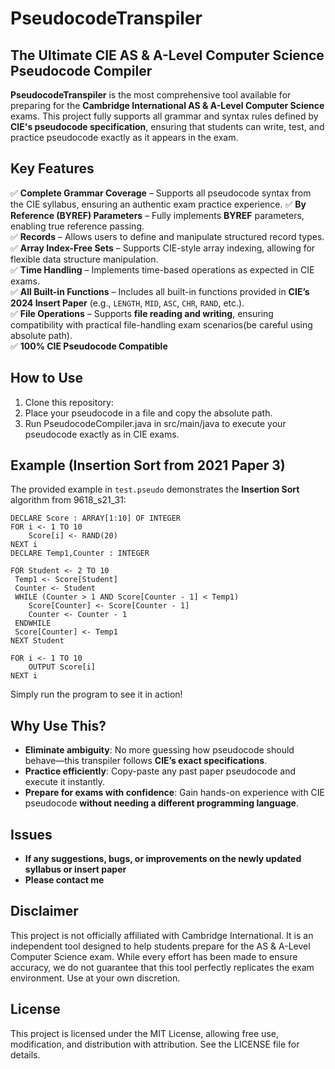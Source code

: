 # PseudocodeTranspiler

## The Ultimate CIE AS & A-Level Computer Science Pseudocode Compiler

**PseudocodeTranspiler** is the most comprehensive tool available for preparing for the **Cambridge International AS & A-Level Computer Science** exams. This project fully supports all grammar and syntax rules defined by **CIE's pseudocode specification**, ensuring that students can write, test, and practice pseudocode exactly as it appears in the exam.

## Key Features

✅ **Complete Grammar Coverage** – Supports all pseudocode syntax from the CIE syllabus, ensuring an authentic exam practice experience.
✅ **By Reference (BYREF) Parameters** – Fully implements **BYREF** parameters, enabling true reference passing.  
✅ **Records** – Allows users to define and manipulate structured record types.  
✅ **Array Index-Free Sets** – Supports CIE-style array indexing, allowing for flexible data structure manipulation.  
✅ **Time Handling** – Implements time-based operations as expected in CIE exams.  
✅ **All Built-in Functions** – Includes all built-in functions provided in **CIE’s 2024 Insert Paper** (e.g., `LENGTH`, `MID`, `ASC`, `CHR`, `RAND`, etc.).  
✅ **File Operations** – Supports **file reading and writing**, ensuring compatibility with practical file-handling exam scenarios(be careful using absolute path).  
✅ **100% CIE Pseudocode Compatible**

## How to Use

1. Clone this repository:
2. Place your pseudocode in a file and copy the absolute path.
3. Run PseudocodeCompiler.java in src/main/java to execute your pseudocode exactly as in CIE exams.

## Example (Insertion Sort from 2021 Paper 3)

The provided example in `test.pseudo` demonstrates the **Insertion Sort** algorithm from 9618_s21_31:
```pseudocode
DECLARE Score : ARRAY[1:10] OF INTEGER
FOR i <- 1 TO 10
    Score[i] <- RAND(20)
NEXT i
DECLARE Temp1,Counter : INTEGER

FOR Student <- 2 TO 10
 Temp1 <- Score[Student]
 Counter <- Student
 WHILE (Counter > 1 AND Score[Counter - 1] < Temp1)
    Score[Counter] <- Score[Counter - 1]
    Counter <- Counter - 1
 ENDWHILE
 Score[Counter] <- Temp1
NEXT Student

FOR i <- 1 TO 10
    OUTPUT Score[i]
NEXT i
```
Simply run the program to see it in action!

## Why Use This?
- **Eliminate ambiguity**: No more guessing how pseudocode should behave—this transpiler follows **CIE’s exact specifications**.
- **Practice efficiently**: Copy-paste any past paper pseudocode and execute it instantly.
- **Prepare for exams with confidence**: Gain hands-on experience with CIE pseudocode **without needing a different programming language**.

## Issues
- **If any suggestions, bugs, or improvements on the newly updated syllabus or insert paper**
- **Please contact me**

## Disclaimer
This project is not officially affiliated with Cambridge International. It is an independent tool designed to help students prepare for the AS & A-Level Computer Science exam. While every effort has been made to ensure accuracy, we do not guarantee that this tool perfectly replicates the exam environment. Use at your own discretion.

## License
This project is licensed under the MIT License, allowing free use, modification, and distribution with attribution. See the LICENSE file for details.
